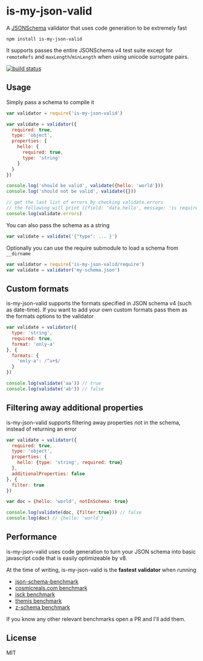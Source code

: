 # is-my-json-valid

A [JSONSchema](http://json-schema.org/) validator that uses code generation
to be extremely fast

```
npm install is-my-json-valid
```

It supports passes the entire JSONSchema v4 test suite except for `remoteRefs` and `maxLength`/`minLength` when using unicode surrogate pairs.

[![build status](http://img.shields.io/travis/mafintosh/is-my-json-valid.svg?style=flat)](http://travis-ci.org/mafintosh/is-my-json-valid)

## Usage

Simply pass a schema to compile it

``` js
var validator = require('is-my-json-valid')

var validate = validator({
  required: true,
  type: 'object',
  properties: {
    hello: {
      required: true,
      type: 'string'
    }
  }
})

console.log('should be valid', validate({hello: 'world'}))
console.log('should not be valid', validate({}))

// get the last list of errors by checking validate.errors
// the following will print [{field: 'data.hello', message: 'is required'}]
console.log(validate.errors)
```

You can also pass the schema as a string

``` js
var validate = validate('{"type": ... }')
```

Optionally you can use the require submodule to load a schema from `__dirname`

``` js
var validator = require('is-my-json-valid/require')
var validate = validator('my-schema.json')
```

## Custom formats

is-my-json-valid supports the formats specified in JSON schema v4 (such as date-time).
If you want to add your own custom formats pass them as the formats options to the validator

``` js
var validate = validator({
  type: 'string',
  required: true,
  format: 'only-a'
}, {
  formats: {
    'only-a': /^a+$/
  }
})

console.log(validate('aa')) // true
console.log(validate('ab')) // false
```

## Filtering away additional properties
is-my-json-valid supports filtering away properties not in the schema, instead of returning an error
``` js
var validate = validator({
  required: true,
  type: 'object',
  properties: {
    hello: {type: 'string', required: true}
  },
  additionalProperties: false
}, {
  filter: true
})

var doc = {hello: 'world', notInSchema: true}

console.log(validate(doc, {filter:true})) // false
console.log(doc) // {hello: 'world'}
```

## Performance

is-my-json-valid uses code generation to turn your JSON schema into basic javascript code that is easily optimizeable by v8.

At the time of writing, is-my-json-valid is the __fastest validator__ when running

* [json-schema-benchmark](https://github.com/Muscula/json-schema-benchmark)
* [cosmicreals.com benchmark](http://cosmicrealms.com/blog/2014/08/29/benchmark-of-node-dot-js-json-validation-modules-part-3/)
* [jsck benchmark](https://github.com/pandastrike/jsck/issues/72#issuecomment-70992684)
* [themis benchmark](https://cdn.rawgit.com/playlyfe/themis/master/benchmark/results.html)
* [z-schema benchmark](https://rawgit.com/zaggino/z-schema/master/benchmark/results.html)

If you know any other relevant benchmarks open a PR and I'll add them.

## License

MIT

